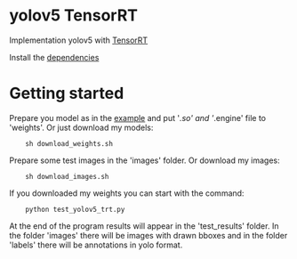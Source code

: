 # yolov5 TensorRT
Implementation yolov5 with [TensorRT](https://github.com/wang-xinyu/tensorrtx/tree/master/yolov5)

Install the [dependencies](https://github.com/wang-xinyu/tensorrtx/blob/master/tutorials/install.md)

# Getting started

Prepare you model as in the [example](https://github.com/wang-xinyu/tensorrtx/tree/master/yolov5) and put '*.so' and '*.engine' file to 'weights'. Or just download my models:
```
    sh download_weights.sh
```

Prepare some test images in the 'images' folder. Or download my images:
```
    sh download_images.sh
```

If you downloaded my weights you can start with the command:
```
    python test_yolov5_trt.py
```
At the end of the program results will appear in the 'test_results' folder. In the folder 'images' there will be images with drawn bboxes and in the folder 'labels' there will be annotations in yolo format.

